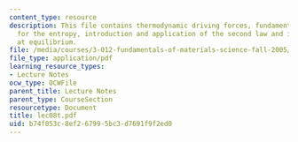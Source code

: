 ```yaml
---
content_type: resource
description: This file contains thermodynamic driving forces, fundamental equation
  for the entropy, introduction and application of the second law and internal energy
  at equilibrium.
file: /media/courses/3-012-fundamentals-of-materials-science-fall-2005/b74f053c8ef267995bc3d7691f9f2ed0_lec08t.pdf
file_type: application/pdf
learning_resource_types:
- Lecture Notes
ocw_type: OCWFile
parent_title: Lecture Notes
parent_type: CourseSection
resourcetype: Document
title: lec08t.pdf
uid: b74f053c-8ef2-6799-5bc3-d7691f9f2ed0
---
```

